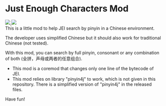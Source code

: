 # Just Enough Characters Mod

<a href="https://minecraft.curseforge.com/projects/just-enough-characters">
<img src="http://cf.way2muchnoise.eu/full_just-enough-characters_downloads.svg" />
</a>
<a href="https://minecraft.curseforge.com/projects/just-enough-characters">
<img src="http://cf.way2muchnoise.eu/versions/just-enough-characters.svg" />
</a>

<br />
This is a little mod to help JEI search by pinyin in a Chinese environment. 

The developer uses simplified Chinese
but it should also work for traditional Chinese (not tested).

With this mod, you can search by full pinyin, 
consonant or any combination of both (全拼，声母或两者的任意组合).

- This mod is a coremod that changes only one line of the bytecode of JEI.
- This mod relies on library "pinyin4j" to work,
which is not given in this repository. 
There is a simplified version of "pinyin4j" in the released files.

Have fun!
